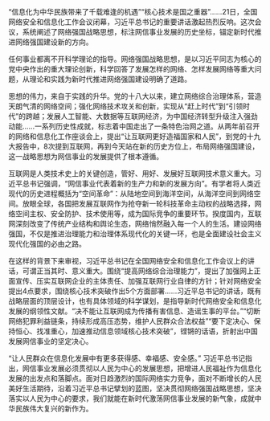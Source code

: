 “信息化为中华民族带来了千载难逢的机遇”“核心技术是国之重器”……21日，全国网络安全和信息化工作会议闭幕，习近平总书记的重要讲话激起热烈反响。这次会议，系统阐述了网络强国战略思想，标注网信事业发展的历史坐标，锚定新时代推进网络强国建设新的方向。

任何事业都离不开科学理论的指导。网络强国战略思想，是以习近平同志为核心的党中央作出的重大理论创新，科学回答了发展怎样的网络、怎样发展网络等重大问题，从理论和实践为新时代推进网络强国建设明确了道路。

思想的伟力，来自于实践的升华。党的十八大以来，建立网络综合治理体系，营造天朗气清的网络空间；强化网络技术攻关和创新，实现从“赶上时代”到“引领时代”的跨越；发展人工智能、大数据等互联网经济，为中国经济转型升级注入强劲动能……一系列历史性成就，标志着中国走出了一条特色治网之道。从两年前召开的网络和信息化工作座谈会上，提出“让互联网更好造福国家和人民”，到党的十九大报告中，8次提到互联网，再到今天站在新的历史方位上，布局网络强国建设，这一战略思想为网信事业的发展提供了根本遵循。

互联网是人类技术史上的关键创造，管好、用好、发展好互联网技术意义重大。习近平总书记强调，“网信事业代表着新的生产力和新的发展方向”。有学者将人类近现代的历史进程概括为“空间革命”：从陆地空间到海洋空间，从海洋空间到网络空间。放眼全球，各国把发展互联网作为抢夺新一轮科技革命主动权的战略选择，网络空间主权、安全防护、技术使用等，成为国际竞争的重要环节。揆度国内，互联网深刻改变了传统产业结构和舆论生态，网络悄然融入每一个人的生活。建设网络强国，不仅是推进治理能力和治理体系现代化的关键一环，也是全面建设社会主义现代化强国的必由之路。

在这样的背景下来审视，习近平总书记在全国网络安全和信息化工作会议上的讲话，可谓正当其时、意义重大。围绕“提高网络综合治理能力”，提出了加强网上正面宣传、压实互联网企业的主体责任、加强互联网行业自律的方针；针对网络安全提出4点要求，围绕核心技术突破作出5个方面部署……习近平总书记的讲话，既有战略层面的顶层设计，也有具体领域的科学谋划，是指导新时代网络安全和信息化发展的纲领性文献。“决不能让互联网成为传播有害信息、造谣生事的平台。”“切断网络犯罪利益链条，持续形成高压态势，维护人民群众合法权益”“要下定决心、保持恒心、找准重心，加速推动信息领域核心技术突破”，铿锵的话语，折射出中国发展网信事业的坚定决心。

“让人民群众在信息化发展中有更多获得感、幸福感、安全感。” 习近平总书记指出，网信事业发展必须贯彻以人民为中心的发展思想，把增进人民福祉作为信息化发展的出发点和落脚点。面对日趋激烈的国际网络实力竞争，面对不断增长的人民美好生活期待，沿着习近平总书记擘划的蓝图，坚决贯彻网络强国战略思想，坚决落实以人民为中心的要求，我们就能在新时代激荡网信事业发展的新气象，成就中华民族伟大复兴的新作为。
